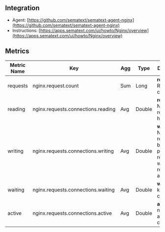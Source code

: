 ## Integration

- Agent: [https://github.com/sematext/sematext-agent-nginx](https://github.com/sematext/sematext-agent-nginx)
- Instructions: [https://apps.sematext.com/ui/howto/Nginx/overview](https://apps.sematext.com/ui/howto/Nginx/overview)

## Metrics

Metric Name | Key | Agg | Type | Description
--- | --- | --- | --- | ---
requests | nginx.request.count | Sum | Long | <b>requests</b>: Request count
reading | nginx.requests.connections.reading | Avg | Double | <b>reading</b>: Nginx reads request header
writing | nginx.requests.connections.writing | Avg | Double | <b>writing</b>: Nginx reads request body, processes request, or writes response to a client
waiting | nginx.requests.connections.waiting | Avg | Double | <b>waiting</b>: keep-alive connections
active | nginx.requests.connections.active | Avg | Double | <b>active</b>: number of all open connections
